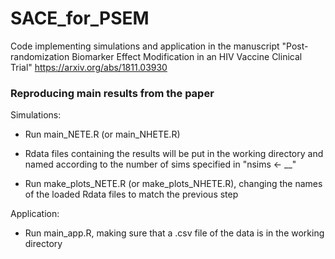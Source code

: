 # SACE_for_PSEM
Code implementing simulations and application in the manuscript "Post-randomization Biomarker Effect Modification in an HIV Vaccine Clinical Trial" https://arxiv.org/abs/1811.03930

### Reproducing main results from the paper

Simulations:

* Run main_NETE.R (or main_NHETE.R)

* Rdata files containing the results will be put in the working directory and named according to the number of sims specified in "nsims <- __"

* Run make_plots_NETE.R (or make_plots_NHETE.R), changing the names of the loaded Rdata files to match the previous step

Application:

* Run main_app.R, making sure that a .csv file of the data is in the working directory